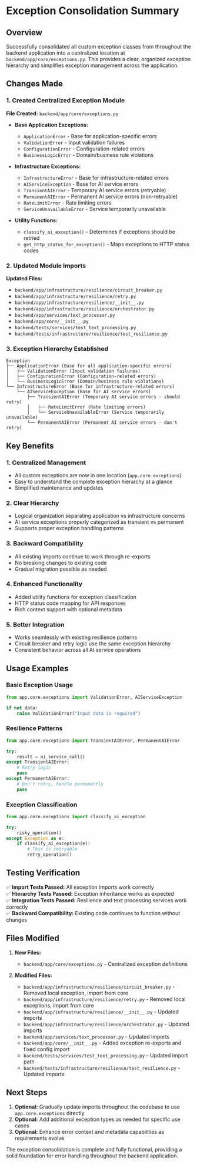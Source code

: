 # Exception Consolidation Summary

## Overview

Successfully consolidated all custom exception classes from throughout the backend application into a centralized location at `backend/app/core/exceptions.py`. This provides a clear, organized exception hierarchy and simplifies exception management across the application.

## Changes Made

### 1. Created Centralized Exception Module

**File Created:** `backend/app/core/exceptions.py`

- **Base Application Exceptions:**
  - `ApplicationError` - Base for application-specific errors
  - `ValidationError` - Input validation failures  
  - `ConfigurationError` - Configuration-related errors
  - `BusinessLogicError` - Domain/business rule violations

- **Infrastructure Exceptions:**
  - `InfrastructureError` - Base for infrastructure-related errors
  - `AIServiceException` - Base for AI service errors
  - `TransientAIError` - Temporary AI service errors (retryable)
  - `PermanentAIError` - Permanent AI service errors (non-retryable)
  - `RateLimitError` - Rate limiting errors
  - `ServiceUnavailableError` - Service temporarily unavailable

- **Utility Functions:**
  - `classify_ai_exception()` - Determines if exceptions should be retried
  - `get_http_status_for_exception()` - Maps exceptions to HTTP status codes

### 2. Updated Module Imports

**Updated Files:**
- `backend/app/infrastructure/resilience/circuit_breaker.py`
- `backend/app/infrastructure/resilience/retry.py`  
- `backend/app/infrastructure/resilience/__init__.py`
- `backend/app/infrastructure/resilience/orchestrator.py`
- `backend/app/services/text_processor.py`
- `backend/app/core/__init__.py`
- `backend/tests/services/test_text_processing.py`
- `backend/tests/infrastructure/resilience/test_resilience.py`

### 3. Exception Hierarchy Established

```
Exception
├── ApplicationError (Base for all application-specific errors)
│   ├── ValidationError (Input validation failures)
│   ├── ConfigurationError (Configuration-related errors)
│   └── BusinessLogicError (Domain/business rule violations)
└── InfrastructureError (Base for infrastructure-related errors)
    └── AIServiceException (Base for AI service errors)
        ├── TransientAIError (Temporary AI service errors - should retry)
        │   ├── RateLimitError (Rate limiting errors)
        │   └── ServiceUnavailableError (Service temporarily unavailable)
        └── PermanentAIError (Permanent AI service errors - don't retry)
```

## Key Benefits

### 1. **Centralized Management**
- All custom exceptions are now in one location (`app.core.exceptions`)
- Easy to understand the complete exception hierarchy at a glance
- Simplified maintenance and updates

### 2. **Clear Hierarchy**
- Logical organization separating application vs infrastructure concerns
- AI service exceptions properly categorized as transient vs permanent
- Supports proper exception handling patterns

### 3. **Backward Compatibility**
- All existing imports continue to work through re-exports
- No breaking changes to existing code
- Gradual migration possible as needed

### 4. **Enhanced Functionality**
- Added utility functions for exception classification
- HTTP status code mapping for API responses
- Rich context support with optional metadata

### 5. **Better Integration**
- Works seamlessly with existing resilience patterns
- Circuit breaker and retry logic use the same exception hierarchy
- Consistent behavior across all AI service operations

## Usage Examples

### Basic Exception Usage
```python
from app.core.exceptions import ValidationError, AIServiceException

if not data:
    raise ValidationError("Input data is required")
```

### Resilience Patterns
```python
from app.core.exceptions import TransientAIError, PermanentAIError

try:
    result = ai_service_call()
except TransientAIError:
    # Retry logic
    pass
except PermanentAIError:
    # Don't retry, handle permanently
    pass
```

### Exception Classification
```python
from app.core.exceptions import classify_ai_exception

try:
    risky_operation()
except Exception as e:
    if classify_ai_exception(e):
        # This is retryable
        retry_operation()
```

## Testing Verification

✅ **Import Tests Passed:** All exception imports work correctly  
✅ **Hierarchy Tests Passed:** Exception inheritance works as expected  
✅ **Integration Tests Passed:** Resilience and text processing services work correctly  
✅ **Backward Compatibility:** Existing code continues to function without changes

## Files Modified

1. **New Files:**
   - `backend/app/core/exceptions.py` - Centralized exception definitions

2. **Modified Files:**
   - `backend/app/infrastructure/resilience/circuit_breaker.py` - Removed local exception, import from core
   - `backend/app/infrastructure/resilience/retry.py` - Removed local exceptions, import from core  
   - `backend/app/infrastructure/resilience/__init__.py` - Updated imports
   - `backend/app/infrastructure/resilience/orchestrator.py` - Updated imports
   - `backend/app/services/text_processor.py` - Updated imports
   - `backend/app/core/__init__.py` - Added exception re-exports and fixed config import
   - `backend/tests/services/test_text_processing.py` - Updated import path
   - `backend/tests/infrastructure/resilience/test_resilience.py` - Updated imports

## Next Steps

1. **Optional:** Gradually update imports throughout the codebase to use `app.core.exceptions` directly
2. **Optional:** Add additional exception types as needed for specific use cases
3. **Optional:** Enhance error context and metadata capabilities as requirements evolve

The exception consolidation is complete and fully functional, providing a solid foundation for error handling throughout the backend application. 